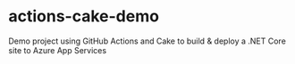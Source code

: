 # actions-cake-demo
Demo project using GitHub Actions and Cake to build &amp; deploy a .NET Core site to Azure App Services
